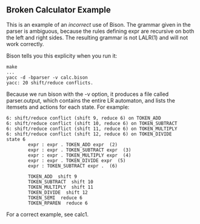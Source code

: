 Broken Calculator Example
-------------------------

This is an example of an *incorrect* use of Bison.
The grammar given in the parser is ambiguous,
because the rules defining expr are recursive
on both the left and right sides.  The resulting
grammar is not LALR(1) and will not work correctly.

Bison tells you this explicity when you run it:

```
make
...
yacc -d -bparser -v calc.bison
yacc: 20 shift/reduce conflicts.

```

Because we run bison with the -v option,
it produces a file called parser.output, which
contains the entire LR automaton, and lists the
itemsets and actions for each state.
For example:

```
6: shift/reduce conflict (shift 9, reduce 6) on TOKEN_ADD
6: shift/reduce conflict (shift 10, reduce 6) on TOKEN_SUBTRACT
6: shift/reduce conflict (shift 11, reduce 6) on TOKEN_MULTIPLY
6: shift/reduce conflict (shift 12, reduce 6) on TOKEN_DIVIDE
state 6
        expr : expr . TOKEN_ADD expr  (2)
        expr : expr . TOKEN_SUBTRACT expr  (3)
        expr : expr . TOKEN_MULTIPLY expr  (4)
        expr : expr . TOKEN_DIVIDE expr  (5)
        expr : TOKEN_SUBTRACT expr .  (6)

        TOKEN_ADD  shift 9
        TOKEN_SUBTRACT  shift 10
        TOKEN_MULTIPLY  shift 11
        TOKEN_DIVIDE  shift 12
        TOKEN_SEMI  reduce 6
        TOKEN_RPAREN  reduce 6
```

For a correct example, see calc1.
